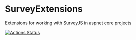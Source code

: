 # SurveyExtensions

Extensions for working with SurveyJS in aspnet core projects

[![Actions Status](https://github.com/jmanuelcorral/SurveyExtensions/workflows/netcore/badge.svg)](https://github.com/jmanuelcorral/SurveyExtensions/actions)
